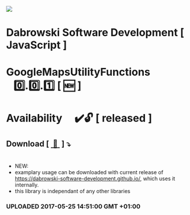 <img src="https://github.com/Dabrowski-Software-Development/GoogleMapsUtilityFunctions/blob/master/github_json2sql.png"></img>
# Dabrowski Software Development [ JavaScript ]
# GoogleMapsUtilityFunctions &nbsp;&nbsp;&nbsp;:zero:.:zero:.:one:&nbsp;[&nbsp;:new:&nbsp;]
#
#
# Availability&nbsp;&nbsp;&nbsp;&nbsp;&nbsp;:heavy_check_mark::unlock: [ released ]
## Download [&nbsp;[ :floppy_disk: ](https://github.com/Dabrowski-Software-Development/GoogleMapsUtilityFunctions/blob/master/google-maps-utilities-0.0.1.js)&nbsp;]&nbsp;:arrow_heading_down:
#
- NEW:
 - examplary usage can be downloaded with current release of https://dabrowski-software-development.github.io/, which uses it internally.
 - this library is independant of any other libraries

### <strong>UPLOADED 2017-05-25 14:51:00 GMT +01:00</strong>
